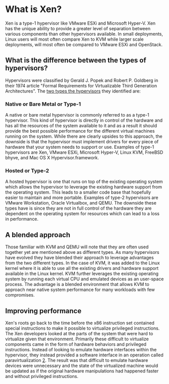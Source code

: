 # What is Xen?

Xen is a type-1 hypervisor like VMware ESXi and Microsoft Hyper-V. Xen
has the unique ability to provide a greater level of separation between
various components than other hypervisors available. In small deployments,
Linux users will most often compare Xen to KVM while larger scale deployments,
will most often be compared to VMware ESXi and OpenStack.

## What is the difference between the types of hypervisors?

Hypervisors were classified by Gerald J. Popek and Robert P. Goldberg in
their 1974 article "Formal Requirements for Virtualizable Third Generation
Architectures". The [two types the hypervisors][1] they identified are:

### Native or Bare Metal or Type-1

A native or bare metal hypervisor is commonly referred to as a type-1
hypervisor. This kind of hypervisor is directly in control of the hardware
and has all the resources of the system available to it and as a result it
should provide the best possible performance for the different virtual
machines running on the system. While there are clearly upsides to this
approach, the downside is that the hypervisor must implement drivers for every
piece of hardware that your system needs to support or use. Examples of
type-1 hypervisors are Xen, VMware ESXi, Microsoft Hyper-V, Linux KVM,
FreeBSD bhyve, and Mac OS X Hypervisor.framework.

### Hosted or Type-2

A hosted hypervisor is one that runs on top of the existing operating system
which allows the hypervisor to leverage the existing hardware support from
the operating system. This leads to a smaller code base that hopefully easier
to maintain and more portable. Examples of type-2 hypervisors are VMware
Workstation, Oracle Virtualbox, and QEMU. The downside these types have is
since they are not in full control of the hardware they are dependent on the
operating system for resources which can lead to a loss in performance.

## A blended approach

Those familiar with KVM and QEMU will note that they are often used together
yet are mentioned above as different types. As many hypervisors have evolved
they have blended their approach to leverage advantages from the two different
types. In the case of KVM, it was added to the Linux kernel where it is able
to use all the existing drivers and hardware support available in the Linux
kernel. KVM further leverages the existing operating system by running each
virtual CPU and emulated devices as an user-space process. The advantage
is a blended environment that allows KVM to approach near native system
performance for many workloads with few compromises.

## Improving performance

Xen's roots go back to the time before the x86 instruction set contained
special instructions to make it possible to virtualize privileged
instructions. The Xen developers looked at the parts of
the system that were hard to virtualize given that environment.
Primarily these difficult to virtualize components came in the form of
hardware behaviors and privileged instructions. Instead of looking to
emulate hardware interfaces within the hypervisor, they instead provided
a software interface in an operation called paravirtualization [2].
The result was that difficult to emulate hardware devices were unnecessary
and the state of the virtualized machine would be updated as if the original
hardware manipulations had happened faster and without privileged instructions.

[1]: https://en.wikipedia.org/wiki/Hypervisor#Classification
[2]: https://en.wikipedia.org/wiki/Paravirtualization
